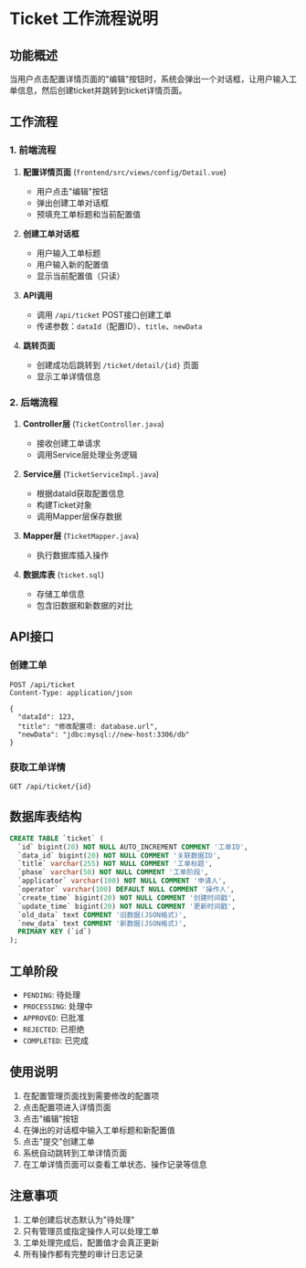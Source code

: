 # Ticket 工作流程说明

## 功能概述

当用户点击配置详情页面的"编辑"按钮时，系统会弹出一个对话框，让用户输入工单信息，然后创建ticket并跳转到ticket详情页面。

## 工作流程

### 1. 前端流程

1. **配置详情页面** (`frontend/src/views/config/Detail.vue`)
   - 用户点击"编辑"按钮
   - 弹出创建工单对话框
   - 预填充工单标题和当前配置值

2. **创建工单对话框**
   - 用户输入工单标题
   - 用户输入新的配置值
   - 显示当前配置值（只读）

3. **API调用**
   - 调用 `/api/ticket` POST接口创建工单
   - 传递参数：`dataId`（配置ID）、`title`、`newData`

4. **跳转页面**
   - 创建成功后跳转到 `/ticket/detail/{id}` 页面
   - 显示工单详情信息

### 2. 后端流程

1. **Controller层** (`TicketController.java`)
   - 接收创建工单请求
   - 调用Service层处理业务逻辑

2. **Service层** (`TicketServiceImpl.java`)
   - 根据dataId获取配置信息
   - 构建Ticket对象
   - 调用Mapper层保存数据

3. **Mapper层** (`TicketMapper.java`)
   - 执行数据库插入操作

4. **数据库表** (`ticket.sql`)
   - 存储工单信息
   - 包含旧数据和新数据的对比

## API接口

### 创建工单
```
POST /api/ticket
Content-Type: application/json

{
  "dataId": 123,
  "title": "修改配置项: database.url",
  "newData": "jdbc:mysql://new-host:3306/db"
}
```

### 获取工单详情
```
GET /api/ticket/{id}
```

## 数据库表结构

```sql
CREATE TABLE `ticket` (
  `id` bigint(20) NOT NULL AUTO_INCREMENT COMMENT '工单ID',
  `data_id` bigint(20) NOT NULL COMMENT '关联数据ID',
  `title` varchar(255) NOT NULL COMMENT '工单标题',
  `phase` varchar(50) NOT NULL COMMENT '工单阶段',
  `applicator` varchar(100) NOT NULL COMMENT '申请人',
  `operator` varchar(100) DEFAULT NULL COMMENT '操作人',
  `create_time` bigint(20) NOT NULL COMMENT '创建时间戳',
  `update_time` bigint(20) NOT NULL COMMENT '更新时间戳',
  `old_data` text COMMENT '旧数据(JSON格式)',
  `new_data` text COMMENT '新数据(JSON格式)',
  PRIMARY KEY (`id`)
);
```

## 工单阶段

- `PENDING`: 待处理
- `PROCESSING`: 处理中
- `APPROVED`: 已批准
- `REJECTED`: 已拒绝
- `COMPLETED`: 已完成

## 使用说明

1. 在配置管理页面找到需要修改的配置项
2. 点击配置项进入详情页面
3. 点击"编辑"按钮
4. 在弹出的对话框中输入工单标题和新配置值
5. 点击"提交"创建工单
6. 系统自动跳转到工单详情页面
7. 在工单详情页面可以查看工单状态、操作记录等信息

## 注意事项

1. 工单创建后状态默认为"待处理"
2. 只有管理员或指定操作人可以处理工单
3. 工单处理完成后，配置值才会真正更新
4. 所有操作都有完整的审计日志记录 